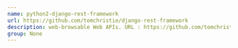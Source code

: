 ```yaml
---
name: python2-django-rest-framework
url: https://github.com/tomchristie/django-rest-framework
description: web-browsable Web APIs. URL : https://github.com/tomchristie/django-rest-framework Groups : None
group: None
---
```

